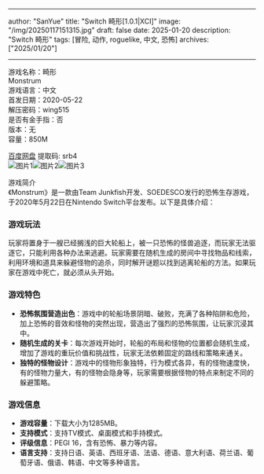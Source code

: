 
---
author: "SanYue"
title: "Switch 畸形[1.0.1|XCI]"
image: "/img/20250117151315.jpg"
draft: false
date: 2025-01-20
description: "Switch 畸形"
tags: [冒险, 动作, roguelike, 中文, 恐怖]
archives: ["2025/01/20"]

---

游戏名称：畸形   
Monstrum    
游戏语言：中文  
首发日期：2020-05-22  
解压密码：wing515  
是否有金手指：否  
版本：无   
容量：850M

[百度网盘](https://pan.baidu.com/s/18Aqdcj1ZYPBJOQShi3O1pw) 提取码: srb4  
![图片1](/img/eea91a.jpg)![图片2](/img/88f0d9.jpg)![图片3](/img/7b81bf.jpg)  

游戏简介  
《Monstrum》是一款由Team Junkfish开发、SOEDESCO发行的恐怖生存游戏，于2020年5月22日在Nintendo Switch平台发布。以下是具体介绍：

### 游戏玩法
玩家将置身于一艘已经搁浅的巨大轮船上，被一只恐怖的怪兽追逐，而玩家无法驱逐它，只能利用各种办法来逃避。玩家需要在随机生成的房间中寻找物品和线索，利用环境和道具来躲避怪物的追杀，同时解开谜题以找到逃离轮船的方法。如果玩家在游戏中死亡，就必须从头开始。

### 游戏特色
- **恐怖氛围营造出色**：游戏中的轮船场景阴暗、破败，充满了各种陷阱和危险，加上恐怖的音效和怪物的突然出现，营造出了强烈的恐怖氛围，让玩家沉浸其中。
- **随机生成的关卡**：每次游戏开始时，轮船的布局和怪物的位置都会随机生成，增加了游戏的重玩价值和挑战性，玩家无法依赖固定的路线和策略来通关。
- **独特的怪物设计**：游戏中的怪物形象独特，行为模式各异，有的怪物速度快，有的怪物力量大，有的怪物会隐身等，玩家需要根据怪物的特点来制定不同的躲避策略。

### 游戏信息
- **游戏容量**：下载大小为1285MB。
- **支持模式**：支持TV模式、桌面模式和手持模式。
- **评级信息**：PEGI 16，含有恐怖、暴力等内容。
- **语言支持**：支持日语、英语、西班牙语、法语、德语、意大利语、荷兰语、葡萄牙语、俄语、韩语、中文等多种语言。
